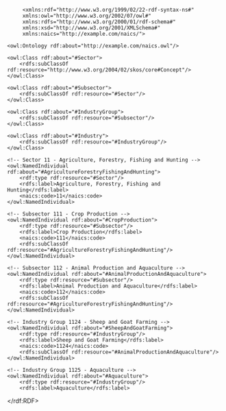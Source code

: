          <xmlns:rdf="http://www.w3.org/1999/02/22-rdf-syntax-ns#"
         xmlns:owl="http://www.w3.org/2002/07/owl#"
         xmlns:rdfs="http://www.w3.org/2000/01/rdf-schema#"
         xmlns:xsd="http://www.w3.org/2001/XMLSchema#"
         xmlns:naics="http://example.com/naics/">

    <owl:Ontology rdf:about="http://example.com/naics.owl"/>

    <owl:Class rdf:about="#Sector">
        <rdfs:subClassOf rdf:resource="http://www.w3.org/2004/02/skos/core#Concept"/>
    </owl:Class>

    <owl:Class rdf:about="#Subsector">
        <rdfs:subClassOf rdf:resource="#Sector"/>
    </owl:Class>

    <owl:Class rdf:about="#IndustryGroup">
        <rdfs:subClassOf rdf:resource="#Subsector"/>
    </owl:Class>

    <owl:Class rdf:about="#Industry">
        <rdfs:subClassOf rdf:resource="#IndustryGroup"/>
    </owl:Class>

    <!-- Sector 11 - Agriculture, Forestry, Fishing and Hunting -->
    <owl:NamedIndividual rdf:about="#AgricultureForestryFishingAndHunting">
        <rdf:type rdf:resource="#Sector"/>
        <rdfs:label>Agriculture, Forestry, Fishing and Hunting</rdfs:label>
        <naics:code>11</naics:code>
    </owl:NamedIndividual>

    <!-- Subsector 111 - Crop Production -->
    <owl:NamedIndividual rdf:about="#CropProduction">
        <rdf:type rdf:resource="#Subsector"/>
        <rdfs:label>Crop Production</rdfs:label>
        <naics:code>111</naics:code>
        <rdfs:subClassOf rdf:resource="#AgricultureForestryFishingAndHunting"/>
    </owl:NamedIndividual>

    <!-- Subsector 112 - Animal Production and Aquaculture -->
    <owl:NamedIndividual rdf:about="#AnimalProductionAndAquaculture">
        <rdf:type rdf:resource="#Subsector"/>
        <rdfs:label>Animal Production and Aquaculture</rdfs:label>
        <naics:code>112</naics:code>
        <rdfs:subClassOf rdf:resource="#AgricultureForestryFishingAndHunting"/>
    </owl:NamedIndividual>

    <!-- Industry Group 1124 - Sheep and Goat Farming -->
    <owl:NamedIndividual rdf:about="#SheepAndGoatFarming">
        <rdf:type rdf:resource="#IndustryGroup"/>
        <rdfs:label>Sheep and Goat Farming</rdfs:label>
        <naics:code>1124</naics:code>
        <rdfs:subClassOf rdf:resource="#AnimalProductionAndAquaculture"/>
    </owl:NamedIndividual>

    <!-- Industry Group 1125 - Aquaculture -->
    <owl:NamedIndividual rdf:about="#Aquaculture">
        <rdf:type rdf:resource="#IndustryGroup"/>
        <rdfs:label>Aquaculture</rdfs:label>

</rdf:RDF>
